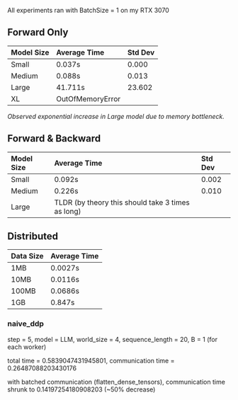 All experiments ran with BatchSize = 1 on my RTX 3070
## Forward Only

| Model Size | Average Time | Std Dev    |
|:-----------|:------------|:-----------|
| Small      | 0.037s      | 0.000      |
| Medium     | 0.088s      | 0.013      |
| Large      | 41.711s     | 23.602     |
| XL         | OutOfMemoryError |         |

*Observed exponential increase in Large model due to memory bottleneck.*

## Forward & Backward

| Model Size | Average Time                                   | Std Dev |
|:-----------|:-----------------------------------------------|:--------|
| Small      | 0.092s                                        | 0.002   |
| Medium     | 0.226s                                        | 0.010   |
| Large      | TLDR (by theory this should take 3 times as long) |        |

## Distributed

| Data Size | Average Time |
|:----------|:------------|
| 1MB       | 0.0027s     |
| 10MB      | 0.0116s     |
| 100MB     | 0.0686s     |
| 1GB       | 0.847s      |

### naive_ddp
step = 5, model = LLM, world_size = 4, sequence_length = 20, B = 1 (for each worker)

total time = 0.5839047431945801, communication time = 0.26487088203430176

with batched communication (flatten_dense_tensors), communication time shrunk to 0.14197254180908203 (~50% decrease)